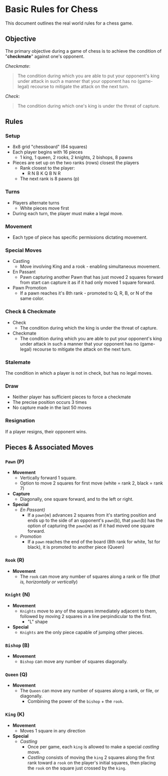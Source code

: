 # Basic Rules for Chess
This document outlines the real world rules for a chess game. 

## Objective
The primary objective during a game of chess is to achieve the condition of "**checkmate**" against one's opponent.

_Checkmate_: 
>The condition during which you are able to put your opponent's king under attack in such a manner that your opponent has no (game-legal) recourse to mitigate the attack on the next turn. 

_Check_:
> The condition during which one's king is under the threat of capture. 

## Rules 
### Setup
- 8x8 grid "chessboard" (64 squares)
- Each player begins with 16 pieces
  - 1 king, 1 queen, 2 rooks, 2 knights, 2 bishops, 8 pawns
- Pieces are set up on the two ranks (rows) closest the players
  - Rank closest to the player: 
    - R N B K Q B N R
  - The next rank is 8 pawns (p)
### Turns
- Players alternate turns
  - White pieces move first
- During each turn, the player must make a legal move. 
### Movement
- Each type of piece has specific permissions dictating movement. 
### Special Moves
- Castling
  - Move involving King and a rook - enabling simultaneous movement.  
- En Passant
  - Pawn capturing another Pawn that has just moved 2 squares forward from start can capture it as if it had only moved 1 square forward.
- Pawn Promotion
  - If a pawn reaches it's 8th rank - promoted to Q, R, B, or N of the same color. 
### Check & Checkmate
- Check
  - The condition during which the king is under the threat of capture. 
- Checkmate
  - The condition during which you are able to put your opponent's king under attack in such a manner that your opponent has no (game-legal) recourse to mitigate the attack on the next turn. 
### Stalemate
The condition in which a player is not in check, but has no legal moves. 
### Draw
- Neither player has sufficient pieces to force a checkmate
- The precise position occurs 3 times
- No capture made in the last 50 moves
### Resignation
If a player resigns, their opponent wins. 

## Pieces & Associated Moves

### **`Pawn` (P)**
- **Movement**
  - Vertically forward 1 square.
  - Option to move 2 squares for first move (white = rank 2, black = rank 7)
- **Capture**
  - Diagonally, one square forward, and to the left or right. 
- **Special**
  - _En Passant)_
    - If a `pawn`(w) advances 2 squares from it's starting position and ends up to the side of an opponent's `pawn`(b), that `pawn`(b) has the option of capturing the `pawn`(w) as if it had moved one square forward.
  - _Promotion_
    - If a `pawn` reaches the end of the board (8th rank for white, 1st for black), it is promoted to another piece (Queen) 
### **`Rook` (R)**
- **Movement**
  - The `rook` can move any number of squares along a rank or file (_that is, horizontally or vertically_)
### **`Knight` (N)**
- **Movement**
  - `Knights` move to any of the squares immediately adjacent to them, followed by moving 2 squares in a line perpindicular to the first. 
    - "L" shape
- **Special**
  - `Knights` are the only piece capable of jumping other pieces.
### **`Bishop` (B)**
- **Movement**
  - `Bishop` can move any number of squares diagonally.
### **`Queen` (Q)**
- **Movement**
  - The `Queen` can move any number of squares along a rank, or file, or diagonally.
    - Combining the power of the `bishop` + the `rook`. 
### **`King` (K)**
- **Movement**
  - Moves 1 square in any direction
- **Special**
  - _Castling_
    - Once per game, each `king` is allowed to make a special _castling_ move.
    - _Castling_ consists of moving the `king` 2 squares along the first rank toward a `rook` on the player's initial squares, then placing the `rook` on the square just crossed by the `king`.
